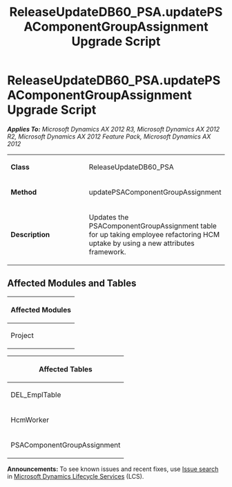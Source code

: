 ﻿---
title: ReleaseUpdateDB60_PSA.updatePSAComponentGroupAssignment Upgrade Script
TOCTitle: ReleaseUpdateDB60_PSA.updatePSAComponentGroupAssignment Upgrade Script
ms:assetid: ce73b3b8-f4eb-ea3f-640d-30b83a2e5143
ms:mtpsurl: https://msdn.microsoft.com/en-us/library/JJ719751(v=AX.60)
ms:contentKeyID: 49711317
ms.date: 05/18/2015
mtps_version: v=AX.60
---

# ReleaseUpdateDB60\_PSA.updatePSAComponentGroupAssignment Upgrade Script 


_**Applies To:** Microsoft Dynamics AX 2012 R3, Microsoft Dynamics AX 2012 R2, Microsoft Dynamics AX 2012 Feature Pack, Microsoft Dynamics AX 2012_

<table>
<colgroup>
<col style="width: 50%" />
<col style="width: 50%" />
</colgroup>
<tbody>
<tr class="odd">
<td><p><strong>Class</strong></p></td>
<td><p>ReleaseUpdateDB60_PSA</p></td>
</tr>
<tr class="even">
<td><p><strong>Method</strong></p></td>
<td><p>updatePSAComponentGroupAssignment</p></td>
</tr>
<tr class="odd">
<td><p><strong>Description</strong></p></td>
<td><p>Updates the PSAComponentGroupAssignment table for up taking employee refactoring HCM uptake by using a new attributes framework.</p></td>
</tr>
</tbody>
</table>


## Affected Modules and Tables

<table>
<colgroup>
<col style="width: 100%" />
</colgroup>
<thead>
<tr class="header">
<th><p>Affected Modules</p></th>
</tr>
</thead>
<tbody>
<tr class="odd">
<td><p>Project</p></td>
</tr>
</tbody>
</table>


<table>
<colgroup>
<col style="width: 100%" />
</colgroup>
<thead>
<tr class="header">
<th><p>Affected Tables</p></th>
</tr>
</thead>
<tbody>
<tr class="odd">
<td><p>DEL_EmplTable</p></td>
</tr>
<tr class="even">
<td><p>HcmWorker</p></td>
</tr>
<tr class="odd">
<td><p>PSAComponentGroupAssignment</p></td>
</tr>
</tbody>
</table>

  
**Announcements:** To see known issues and recent fixes, use [Issue search](http://go.microsoft.com/fwlink/?linkid=389258) in [Microsoft Dynamics Lifecycle Services](http://go.microsoft.com/fwlink/?linkid=306505) (LCS).

